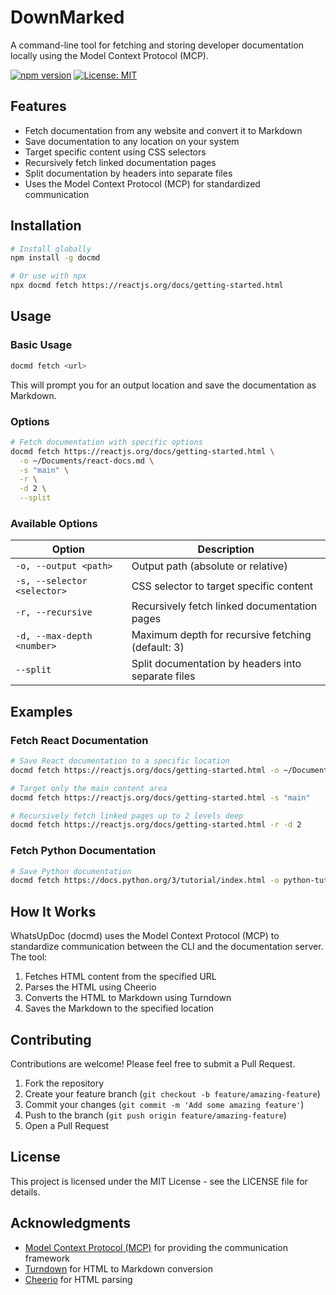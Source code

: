 # DownMarked

A command-line tool for fetching and storing developer documentation locally using the Model Context Protocol (MCP).

[![npm version](https://img.shields.io/npm/v/docmd.svg)](https://www.npmjs.com/package/docmd)
[![License: MIT](https://img.shields.io/badge/License-MIT-yellow.svg)](https://opensource.org/licenses/MIT)

## Features

- Fetch documentation from any website and convert it to Markdown
- Save documentation to any location on your system
- Target specific content using CSS selectors
- Recursively fetch linked documentation pages
- Split documentation by headers into separate files
- Uses the Model Context Protocol (MCP) for standardized communication

## Installation

```bash
# Install globally
npm install -g docmd

# Or use with npx
npx docmd fetch https://reactjs.org/docs/getting-started.html
```

## Usage

### Basic Usage

```bash
docmd fetch <url>
```

This will prompt you for an output location and save the documentation as Markdown.

### Options

```bash
# Fetch documentation with specific options
docmd fetch https://reactjs.org/docs/getting-started.html \
  -o ~/Documents/react-docs.md \
  -s "main" \
  -r \
  -d 2 \
  --split
```

### Available Options

| Option | Description |
|--------|-------------|
| `-o, --output <path>` | Output path (absolute or relative) |
| `-s, --selector <selector>` | CSS selector to target specific content |
| `-r, --recursive` | Recursively fetch linked documentation pages |
| `-d, --max-depth <number>` | Maximum depth for recursive fetching (default: 3) |
| `--split` | Split documentation by headers into separate files |

## Examples

### Fetch React Documentation

```bash
# Save React documentation to a specific location
docmd fetch https://reactjs.org/docs/getting-started.html -o ~/Documents/react-docs.md

# Target only the main content area
docmd fetch https://reactjs.org/docs/getting-started.html -s "main"

# Recursively fetch linked pages up to 2 levels deep
docmd fetch https://reactjs.org/docs/getting-started.html -r -d 2
```

### Fetch Python Documentation

```bash
# Save Python documentation
docmd fetch https://docs.python.org/3/tutorial/index.html -o python-tutorial.md
```

## How It Works

WhatsUpDoc (docmd) uses the Model Context Protocol (MCP) to standardize communication between the CLI and the documentation server. The tool:

1. Fetches HTML content from the specified URL
2. Parses the HTML using Cheerio
3. Converts the HTML to Markdown using Turndown
4. Saves the Markdown to the specified location

## Contributing

Contributions are welcome! Please feel free to submit a Pull Request.

1. Fork the repository
2. Create your feature branch (`git checkout -b feature/amazing-feature`)
3. Commit your changes (`git commit -m 'Add some amazing feature'`)
4. Push to the branch (`git push origin feature/amazing-feature`)
5. Open a Pull Request

## License

This project is licensed under the MIT License - see the LICENSE file for details.

## Acknowledgments

- [Model Context Protocol (MCP)](https://github.com/modelcontextprotocol/mcp) for providing the communication framework
- [Turndown](https://github.com/mixmark-io/turndown) for HTML to Markdown conversion
- [Cheerio](https://github.com/cheeriojs/cheerio) for HTML parsing
